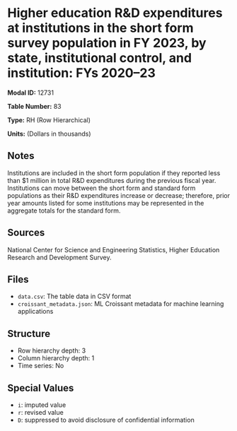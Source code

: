 # Higher education R&D expenditures at institutions in the short form survey population in FY 2023, by state, institutional control, and institution: FYs 2020&#8211;23

**Modal ID:** 12731

**Table Number:** 83

**Type:** RH (Row Hierarchical)

**Units:** (Dollars in thousands)

## Notes

Institutions are included in the short form population if they reported less than $1 million in total R&D expenditures during the previous fiscal year. Institutions can move between the short form and standard form populations as their R&D expenditures increase or decrease; therefore, prior year amounts listed for some institutions may be represented in the aggregate totals for the standard form.

## Sources

National Center for Science and Engineering Statistics, Higher Education Research and Development Survey.

## Files

- `data.csv`: The table data in CSV format
- `croissant_metadata.json`: ML Croissant metadata for machine learning applications

## Structure

- Row hierarchy depth: 3
- Column hierarchy depth: 1
- Time series: No

## Special Values

- `i`: imputed value
- `r`: revised value
- `D`: suppressed to avoid disclosure of confidential information
